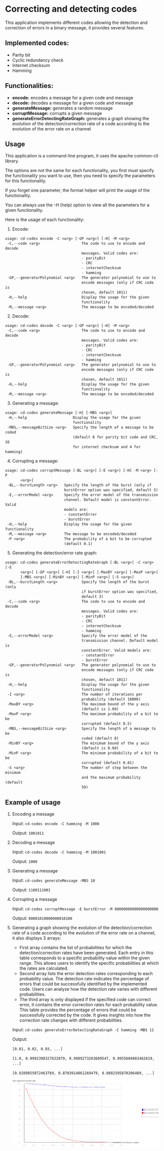 # Correcting and detecting codes

This application implements different codes allowing the detection and correction of errors in a binary message, it
provides several features.

## Implemented codes:

- Parity bit
- Cyclic redundancy check
- Internet checksum
- Hamming

## Functionalities:

- **encode:** encodes a message for a given code and message
- **decode:** decodes a message for a given code and message
- **generateMessage:** generates a random message
- **corruptMessage:** corrupts a given message
- **generateErrorDetectingRateGraph:** generates a graph showing the evolution of the detection/correction rate of a
  code according to the evolution of the error rate on a channel

## Usage

This application is a command-line program, it uses the apache common-cli library.

The options are not the same for each functionality, you first must specify the functionality you want to use, then you
need to specify the parameters for this functionality.

If you forget one parameter, the format helper will print the usage of the functionality.

You can always use the -H (help) option to view all the parameters for a given functionality.

Here is the usage of each functionality:

1. Encode:

```
usage: cd-codes encode -C <arg> [-GP <arg>] [-H] -M <arg>
 -C,--code <arg>                   The code to use to encode and decode
                                   messages. Valid codes are:
                                   - parityBit
                                   - CRC
                                   - internetChecksum
                                   - hamming
 -GP,--generatorPolynomial <arg>   The generator polynomial to use to
                                   encode messages (only if CRC code is
                                   chosen, default 1011)
 -H,--help                         Display the usage for the given
                                   functionality
 -M,--message <arg>                The message to be encoded/decoded
   ```

2. Decode:

```
usage: cd-codes decode -C <arg> [-GP <arg>] [-H] -M <arg>
 -C,--code <arg>                   The code to use to encode and decode
                                   messages. Valid codes are:
                                   - parityBit
                                   - CRC
                                   - internetChecksum
                                   - hamming
 -GP,--generatorPolynomial <arg>   The generator polynomial to use to
                                   encode messages (only if CRC code is
                                   chosen, default 1011)
 -H,--help                         Display the usage for the given
                                   functionality
 -M,--message <arg>                The message to be encoded/decoded
   ```

3. Generating a message:

```
usage: cd-codes generateMessage [-H] [-MBS <arg>]
 -H,--help                     Display the usage for the given
                               functionality
 -MBS,--messageBitSize <arg>   Specify the length of a message to be coded
                               (default 8 for parity bit code and CRC, 16
                               for internet checksum and 4 for hamming)
   ```

4. Corrupting a message:

```
usage: cd-codes corruptMessage [-BL <arg>] [-E <arg>] [-H] -M <arg> [-P
       <arg>]
 -BL,--burstLength <arg>   Specify the length of the burst (only if
                           burstError option was specified, default 3)
 -E,--errorModel <arg>     Specify the error model of the transmission
                           channel. Default model is constantError. Valid
                           models are:
                           - constantError
                           - burstError
 -H,--help                 Display the usage for the given functionality
 -M,--message <arg>        The message to be encoded/decoded
 -P <arg>                  The probability of a bit to be corrupted
                           (default 0.1)
   ```

5. Generating the detection/error rate graph:

```
usage: cd-codes generateErrorDetectingRateGraph [-BL <arg>] -C <arg> [-E
       <arg>] [-GP <arg>] [-H] [-I <arg>] [-MaxBY <arg>] [-MaxP <arg>]
       [-MBS <arg>] [-MinBY <arg>] [-MinP <arg>] [-S <arg>]
 -BL,--burstLength <arg>           Specify the length of the burst (only
                                   if burstError option was specified,
                                   default 3)
 -C,--code <arg>                   The code to use to encode and decode
                                   messages. Valid codes are:
                                   - parityBit
                                   - CRC
                                   - internetChecksum
                                   - hamming
 -E,--errorModel <arg>             Specify the error model of the
                                   transmission channel. Default model is
                                   constantError. Valid models are:
                                   - constantError
                                   - burstError
 -GP,--generatorPolynomial <arg>   The generator polynomial to use to
                                   encode messages (only if CRC code is
                                   chosen, default 1011)
 -H,--help                         Display the usage for the given
                                   functionality
 -I <arg>                          The number of iterations per
                                   probability (default 10000)
 -MaxBY <arg>                      The maximum bound of the y axis
                                   (default is 1.0d)
 -MaxP <arg>                       The maximum probability of a bit to be
                                   corrupted (default 0.5)
 -MBS,--messageBitSize <arg>       Specify the length of a message to be
                                   coded (default 8)
 -MinBY <arg>                      The minimum bound of the y axis
                                   (default is 0.0d)
 -MinP <arg>                       The minimum probability of a bit to be
                                   corrupted (default 0.01)
 -S <arg>                          The number of step between the minimum
                                   and the maximum probability (default
                                   50)
   ```

## Example of usage

1. Encoding a message

   Input: `cd-codes encode -C hamming -M 1000`

   Output: `1001011`

2. Decoding a message

   Input: `cd-codes decode -C hamming -M 1001001`

   Output: `1000`

3. Generating a message

   Input: `cd-codes generateMessage -MBS 10`

   Output: `1100111001`

4. Corrupting a message

   Input: `cd-codes corruptMessage -E burstError -M 00000000000000000000`

   Output: `00001010000000010100`

5. Generating a graph showing the evolution of the detection/correction rate of a code according to the evolution of the
   error rate on a channel, it also displays 3 arrays:
   - First array contains the list of probabilities for which the detection/correction rates have
     been generated. Each entry in this table corresponds to a specific probability value within the given range.
     This allows users to identify the specific probabilities at which the rates are calculated.
   - Second array lists the error detection rates corresponding to each probability value. The detection rate indicates
     the percentage of errors that could be successfully identified by the implemented code. Users can analyze how the
     detection rate varies with different probabilities.
   - The third array is only displayed if the specified code can correct error, it contains the error correction rates
     for each probability value. This table provides the percentage of errors that could be successfully corrected by
     the code.
     It gives insights into how the correction rate changes with different probabilities.

   Input: `cd-codes generateErrorDetectingRateGraph -C hamming -MBS 11`

   Output:

   `[0.01, 0.02, 0.03, ...]`

   `[1.0, 0.9992398327632079, 0.9989273263609547, 0.9955604883462819, ...]`

   `[0.9289855072463769, 0.8703914861269479, 0.8082595870206489, ...]`

   ![Alt text](/GenerateHammingGraph.png?raw=true "Evolution of detecting and correcting rate for a given error rate using Hamming code")